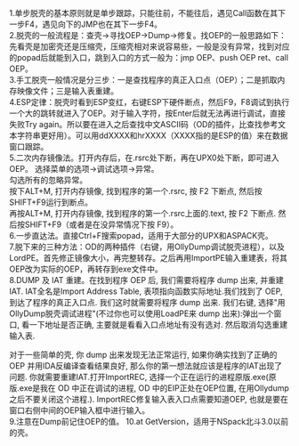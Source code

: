 ﻿﻿﻿﻿﻿﻿﻿﻿﻿﻿﻿﻿﻿﻿1.单步脱壳的基本原则就是单步跟踪，只能往前，不能往后，遇见Call函数在其下一步F4，遇见向下的JMP也在其下一步F4。  2.脱壳的一般流程是：查壳->寻找OEP->Dump->修复。找OEP的一般思路如下： 先看壳是加密壳还是压缩壳，压缩壳相对来说容易些，一般是没有异常，找到对应的popad后就能到入口，跳到入口的方式一般为：jmp OEP、push OEP ret、call OEP。  3.手工脱壳一般情况是分三步：一是查找程序的真正入口点（OEP）；二是抓取内存映像文件；三是输入表重建。  4.ESP定律：脱壳时看到ESP变红，右键ESP下硬件断点，然后F9，F8调试到执行一个大的跳转就进入了OEP。对于输入字符，按Enter后就无法再进行调试，直接失败Try again。所以要在进入之后查找中文ASCII码（OD的插件，比查找参考文本字符串更好用）。可以用ddXXXX和hrXXXX（XXXX指的是ESP的值）来在数据窗口跟踪。  5.二次内存镜像法。打开内存后，在.rsrc处下断，再在UPX0处下断，即可进入OEP。 选择菜单的选项->调试选项->异常。  勾选所有的忽略异常。  按下ALT+M, 打开内存镜像, 找到程序的第一个.rsrc, 按 F2 下断点, 然后按SHIFT+F9运行到断点。  再按ALT+M, 打开内存镜像, 找到程序的第一个.rsrc上面的.text, 按 F2 下断点. 然后按SHIFT+F9（或者是在没异常情况下按 F9）。  6.一步直达法。直接Ctrl+F搜索popad，适用于大部分的UPX和ASPACK壳。  7.脱下来的三种方法：OD的两种插件（右键，用OllyDump调试脱壳进程），以及LordPE。首先修正镜像大小，再完整转存。之后再用ImportPE输入重建表，将其OEP改为实际的OEP，再转存到exe文件中。   8.DUMP 及 IAT 重建。在找到程序 OEP 后, 我们需要将程序 dump 出来, 并重建IAT. IAT全名是Import Address Table, 表项指向函数实际地址.我们找到了 OEP, 到达了程序的真正入口点. 我们这时就需要将程序 dump 出来. 我们右键, 选择"用OllyDump脱壳调试进程"(不过你也可以使用LoadPE来 dump 出来):弹出一个窗口, 看一下地址是否正确, 主要就是看看入口点地址有没有选对. 然后取消勾选重建输入表.  对于一些简单的壳, 你 dump 出来发现无法正常运行, 如果你确实找到了正确的 OEP 并用IDA反编译查看结果良好, 那么你的第一想法就应该是程序的IAT出现了问题. 你就需要重建IAT.打开ImportREC, 选择一个正在运行的进程原版.exe(原版.exe是我在 OD 中正在调试的进程, OD 中的EIP正处在OEP位置, 在用Ollydump之后不要关闭这个进程.). ImportREC修复输入表入口点需要知道OEP, 也就是要在窗口右侧中间的OEP输入框中进行输入。  9.注意在Dump前记住OEP的值。10.at GetVersion，适用于NSpack北斗3.0以前的壳。